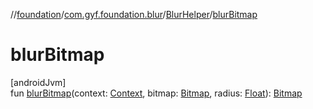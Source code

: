 //[foundation](../../../index.md)/[com.gyf.foundation.blur](../index.md)/[BlurHelper](index.md)/[blurBitmap](blur-bitmap.md)

# blurBitmap

[androidJvm]\
fun [blurBitmap](blur-bitmap.md)(context: [Context](https://developer.android.com/reference/kotlin/android/content/Context.html), bitmap: [Bitmap](https://developer.android.com/reference/kotlin/android/graphics/Bitmap.html), radius: [Float](https://kotlinlang.org/api/core/kotlin-stdlib/kotlin/-float/index.html)): [Bitmap](https://developer.android.com/reference/kotlin/android/graphics/Bitmap.html)